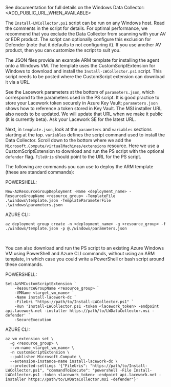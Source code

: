See documentation for full details on the Windows Data Collector:  <ADD_PUBLIC_URL_WHEN_AVAILABLE>

The `Install-LWCollector.ps1` script can be run on any Windows host.  Read the comments in the script for details.  For optimal performance, we recommend that you exclude the Data Collector from scanning with your AV or EDR product.  The script can optionally configure this exclusion for Defender (note that it defaults to not configuring it).  If you use another AV product, then you can customize the script to suit you.

The JSON files provide an example ARM template for installing the agent onto a Windows VM.  The template uses the CustomScriptExtension for Windows to download and install the `Install-LWCollector.ps1` script.  This script needs to be posted where the CustomScript extension can download it via a URL.

See the Lacework parameters at the bottom of `parameters.json`, which correspond to the parameters used in the PS script.  It is good practice to store your Lacework token securely in Azure Key Vault; `parameters.json` shows how to reference a token stored in Key Vault.  The MSI installer URL also needs to be updated.  We will update that URL when we make it public (it is currently beta).  Ask your Lacework SE for the latest URL.

Next, in `template.json`, look at the `parameters` and `variables` sections starting at the top.  `variables` defines the script command used to install the Data Collector.  Scroll down to the bottom where we add the `Microsoft.Compute/virtualMachines/extensions` resource.  Here we use a CustomScriptExtension to download and run the PS script with the optional `defender` flag.  `FileUris` should point to the URL for the PS script.

The following are commands you can use to deploy the ARM template (these are standard commands):

POWERSHELL:
```
New-AzResourceGroupDeployment -Name <deployment_name> -ResourceGroupName <resource_group> -TemplateFile .\windows\template.json -TemplateParameterFile .\windows\parameters.json
```

AZURE CLI:
```
az deployment group create -n <deployment_name> -g <resource_group> -f ./windows/template.json -p @./windows/parameters.json
```

<br/>

You can also download and run the PS script to an existing Azure Windows VM using PowerShell and Azure CLI commands, without using an ARM template, in which case you could write a PowerShell or bash script around these commands.

POWERSHELL: <br/>
```
Set-AzVMCustomScriptExtension `
    -ResourceGroupName <resource_group> `
    -VMName <target_vm_name> `
    -Name install-lacework-dc `
    -FileUri "https://path/to/Install-LWCollector.ps1" `
    -Run 'Install-LWCollector.ps1 -token <lacework_token> -endpoint api.lacework.net -installer https://path/to/LWDataCollector.msi -defender' `
    -SecureExecution
```

AZURE CLI:
```
az vm extension set \
  -g <resource_group> \
  --vm-name <target_vm_name> \
  -n customScriptExtension \
  --publisher Microsoft.Compute \
  --extension-instance-name install-lacework-dc \
  --protected-settings '{"FileUris": "https://path/to/Install-LWCollector.ps1", "commandToExecute": "powershell -File Install-LWCollector.ps1 -token <lacework_token> -endpoint api.lacework.net -installer https://path/to/LWDataCollector.msi -defender"}'
```
